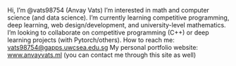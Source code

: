 Hi, I’m @vats98754 (Anvay Vats)
I’m interested in math and computer science (and data science).
I’m currently learning competitive programming, deep learning, web design/development, and university-level mathematics.
I’m looking to collaborate on competitive programming (C++) or deep learning projects (with Pytorch/others).
How to reach me: vats98754@gapps.uwcsea.edu.sg
My personal portfolio website: www.anvayvats.ml (you can contact me through this site as well)
